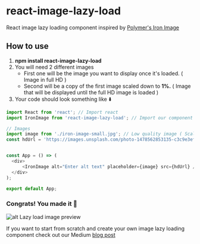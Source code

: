 # react-image-lazy-load
React image lazy loading component inspired by [Polymer's Iron Image](https://www.webcomponents.org/element/PolymerElements/iron-image)

## How to use

1. **npm install react-image-lazy-load**
2. You will need 2 different images
    - First one will be the image you want to display once it's loaded. ( Image in full HD )
    - Second will be a copy of the first image scaled down to **1%.** ( Image that will be displayed until the full HD image is loaded )
3. Your code should look something like  :arrow_down:

```javascript
import React from 'react'; // Import react
import IronImage from 'react-image-lazy-load'; // Import our component

// Images
import image from './iron-image-small.jpg'; // Low quality image ( Scaled down to 1% of it's original size )
const hdUrl = 'https://images.unsplash.com/photo-1478562853135-c3c9e3ef7905'; // Full HD image


const App = () => (
  <div>
      <IronImage alt="Enter alt text" placeholder={image} src={hdUrl} />
  </div>
);

export default App;
```
### Congrats! You made it  :tada:

![alt Lazy load image preview](https://cdn-images-1.medium.com/max/800/1*st2DLLQ2Sx1fdj1bcwuROQ.gif)

If you want to start from scratch and create your own image lazy loading component check out our Medium [blog post](https://medium.com/jsguru/react-image-lazy-loading-component-246e0cdcce02)

